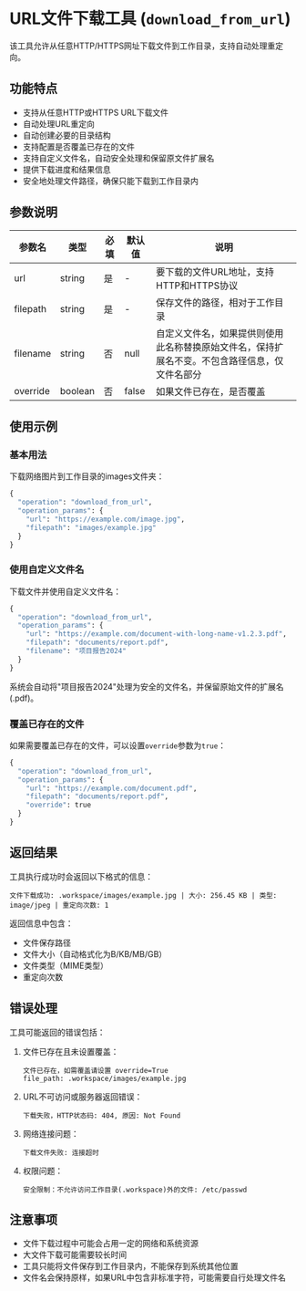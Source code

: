 # URL文件下载工具 (`download_from_url`)

该工具允许从任意HTTP/HTTPS网址下载文件到工作目录，支持自动处理重定向。

## 功能特点

- 支持从任意HTTP或HTTPS URL下载文件
- 自动处理URL重定向
- 自动创建必要的目录结构
- 支持配置是否覆盖已存在的文件
- 支持自定义文件名，自动安全处理和保留原文件扩展名
- 提供下载进度和结果信息
- 安全地处理文件路径，确保只能下载到工作目录内

## 参数说明

| 参数名 | 类型 | 必填 | 默认值 | 说明 |
|--------|------|------|--------|------|
| url | string | 是 | - | 要下载的文件URL地址，支持HTTP和HTTPS协议 |
| filepath | string | 是 | - | 保存文件的路径，相对于工作目录 |
| filename | string | 否 | null | 自定义文件名，如果提供则使用此名称替换原始文件名，保持扩展名不变。不包含路径信息，仅文件名部分 |
| override | boolean | 否 | false | 如果文件已存在，是否覆盖 |

## 使用示例

### 基本用法

下载网络图片到工作目录的images文件夹：

```python
{
  "operation": "download_from_url",
  "operation_params": {
    "url": "https://example.com/image.jpg",
    "filepath": "images/example.jpg"
  }
}
```

### 使用自定义文件名

下载文件并使用自定义文件名：

```python
{
  "operation": "download_from_url",
  "operation_params": {
    "url": "https://example.com/document-with-long-name-v1.2.3.pdf",
    "filepath": "documents/report.pdf",
    "filename": "项目报告2024"
  }
}
```

系统会自动将"项目报告2024"处理为安全的文件名，并保留原始文件的扩展名(.pdf)。

### 覆盖已存在的文件

如果需要覆盖已存在的文件，可以设置`override`参数为`true`：

```python
{
  "operation": "download_from_url",
  "operation_params": {
    "url": "https://example.com/document.pdf",
    "filepath": "documents/report.pdf",
    "override": true
  }
}
```

## 返回结果

工具执行成功时会返回以下格式的信息：

```
文件下载成功: .workspace/images/example.jpg | 大小: 256.45 KB | 类型: image/jpeg | 重定向次数: 1
```

返回信息中包含：
- 文件保存路径
- 文件大小（自动格式化为B/KB/MB/GB）
- 文件类型（MIME类型）
- 重定向次数

## 错误处理

工具可能返回的错误包括：

1. 文件已存在且未设置覆盖：
   ```
   文件已存在，如需覆盖请设置 override=True
   file_path: .workspace/images/example.jpg
   ```

2. URL不可访问或服务器返回错误：
   ```
   下载失败，HTTP状态码: 404, 原因: Not Found
   ```

3. 网络连接问题：
   ```
   下载文件失败: 连接超时
   ```

4. 权限问题：
   ```
   安全限制：不允许访问工作目录(.workspace)外的文件: /etc/passwd
   ```

## 注意事项

- 文件下载过程中可能会占用一定的网络和系统资源
- 大文件下载可能需要较长时间
- 工具只能将文件保存到工作目录内，不能保存到系统其他位置
- 文件名会保持原样，如果URL中包含非标准字符，可能需要自行处理文件名
